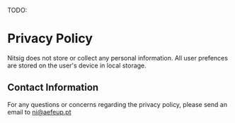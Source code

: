 TODO:
# Privacy Policy

Nitsig does not store or collect any personal information. All user prefences are stored on the user's device in local storage.

## Contact Information

For any questions or concerns regarding the privacy policy, please send an email to ni@aefeup.pt
